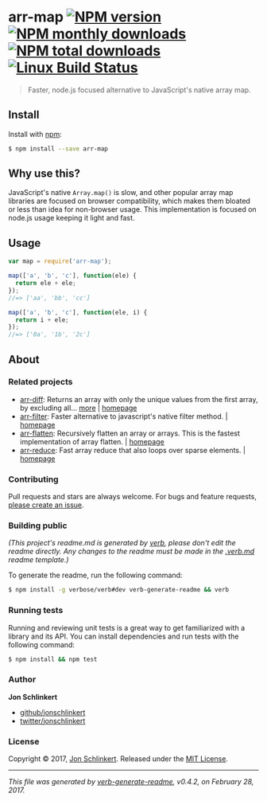 # arr-map [![NPM version](https://img.shields.io/npm/v/arr-map.svg?style=flat)](https://www.npmjs.com/package/arr-map) [![NPM monthly downloads](https://img.shields.io/npm/dm/arr-map.svg?style=flat)](https://npmjs.org/package/arr-map)  [![NPM total downloads](https://img.shields.io/npm/dt/arr-map.svg?style=flat)](https://npmjs.org/package/arr-map) [![Linux Build Status](https://img.shields.io/travis/jonschlinkert/arr-map.svg?style=flat&label=Travis)](https://travis-ci.org/jonschlinkert/arr-map)

> Faster, node.js focused alternative to JavaScript's native array map.

## Install

Install with [npm](https://www.npmjs.com/):

```sh
$ npm install --save arr-map
```

## Why use this?

JavaScript's native `Array.map()` is slow, and other popular array map libraries are focused on browser compatibility, which makes them bloated or less than idea for non-browser usage. This implementation is focused on node.js usage keeping it light and fast.

## Usage

```js
var map = require('arr-map');

map(['a', 'b', 'c'], function(ele) {
  return ele + ele;
});
//=> ['aa', 'bb', 'cc']

map(['a', 'b', 'c'], function(ele, i) {
  return i + ele;
});
//=> ['0a', '1b', '2c']
```

## About

### Related projects

* [arr-diff](https://www.npmjs.com/package/arr-diff): Returns an array with only the unique values from the first array, by excluding all… [more](https://github.com/jonschlinkert/arr-diff) | [homepage](https://github.com/jonschlinkert/arr-diff "Returns an array with only the unique values from the first array, by excluding all values from additional arrays using strict equality for comparisons.")
* [arr-filter](https://www.npmjs.com/package/arr-filter): Faster alternative to javascript's native filter method. | [homepage](https://github.com/jonschlinkert/arr-filter "Faster alternative to javascript's native filter method.")
* [arr-flatten](https://www.npmjs.com/package/arr-flatten): Recursively flatten an array or arrays. This is the fastest implementation of array flatten. | [homepage](https://github.com/jonschlinkert/arr-flatten "Recursively flatten an array or arrays. This is the fastest implementation of array flatten.")
* [arr-reduce](https://www.npmjs.com/package/arr-reduce): Fast array reduce that also loops over sparse elements. | [homepage](https://github.com/jonschlinkert/arr-reduce "Fast array reduce that also loops over sparse elements.")

### Contributing

Pull requests and stars are always welcome. For bugs and feature requests, [please create an issue](../../issues/new).

### Building public

_(This project's readme.md is generated by [verb](https://github.com/verbose/verb-generate-readme), please don't edit the readme directly. Any changes to the readme must be made in the [.verb.md](.verb.md) readme template.)_

To generate the readme, run the following command:

```sh
$ npm install -g verbose/verb#dev verb-generate-readme && verb
```

### Running tests

Running and reviewing unit tests is a great way to get familiarized with a library and its API. You can install dependencies and run tests with the following command:

```sh
$ npm install && npm test
```

### Author

**Jon Schlinkert**

* [github/jonschlinkert](https://github.com/jonschlinkert)
* [twitter/jonschlinkert](https://twitter.com/jonschlinkert)

### License

Copyright © 2017, [Jon Schlinkert](https://github.com/jonschlinkert).
Released under the [MIT License](LICENSE).

***

_This file was generated by [verb-generate-readme](https://github.com/verbose/verb-generate-readme), v0.4.2, on February 28, 2017._
